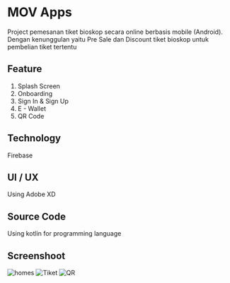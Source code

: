 # MOV Apps
Project pemesanan tiket bioskop secara online berbasis mobile (Android). Dengan kenunggulan yaitu Pre Sale dan Discount tiket bioskop untuk pembelian tiket tertentu

## Feature
1. Splash Screen
2. Onboarding 
3. Sign In & Sign Up
4. E - Wallet
5. QR Code

## Technology
Firebase

## UI / UX
Using Adobe XD

## Source Code
Using kotlin for programming language

## Screenshoot
![homes](https://user-images.githubusercontent.com/51856235/74940736-74999700-5424-11ea-8bf1-19e5f4f39075.png) ![Tiket](https://user-images.githubusercontent.com/51856235/74940017-6ac36400-5423-11ea-8628-abb49c59dff5.png) ![QR](https://user-images.githubusercontent.com/51856235/74940661-5b90e600-5424-11ea-9534-f9e257ed66ef.png)
